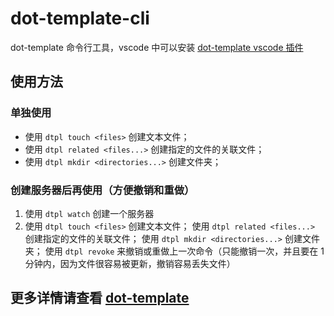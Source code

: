 # dot-template-cli

dot-template 命令行工具，vscode 中可以安装 [dot-template vscode 插件](https://marketplace.visualstudio.com/items?itemName=qiu8310.dot-template-vscode)

## 使用方法

### 单独使用

* 使用 `dtpl touch <files>` 创建文本文件；
* 使用 `dtpl related <files...>` 创建指定的文件的关联文件；
* 使用 `dtpl mkdir <directories...>` 创建文件夹；

### 创建服务器后再使用（方便撤销和重做）

1. 使用 `dtpl watch` 创建一个服务器
2. 使用 `dtpl touch <files>` 创建文本文件；
   使用 `dtpl related <files...>` 创建指定的文件的关联文件；
   使用 `dtpl mkdir <directories...>` 创建文件夹；
   使用 `dtpl revoke` 来撤销或重做上一次命令（只能撤销一次，并且要在 1 分钟内，因为文件很容易被更新，撤销容易丢失文件）


## 更多详情请查看 [dot-template](https://github.com/qiu8310/dot-template)
